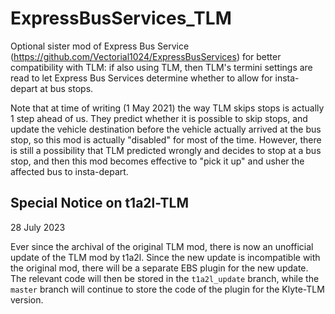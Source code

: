 # ExpressBusServices_TLM

Optional sister mod of Express Bus Service (https://github.com/Vectorial1024/ExpressBusServices) for better compatibility with TLM: if also using TLM, then TLM's termini settings are read to let Express Bus Services determine whether to allow for insta-depart at bus stops.

Note that at time of writing (1 May 2021) the way TLM skips stops is actually 1 step ahead of us. They predict whether it is possible to skip stops, and update the vehicle destination before the vehicle actually arrived at the bus stop, so this mod is actually "disabled" for most of the time. However, there is still a possibility that TLM predicted wrongly and decides to stop at a bus stop, and then this mod becomes effective to "pick it up" and usher the affected bus to insta-depart.

## Special Notice on t1a2l-TLM

28 July 2023

Ever since the archival of the original TLM mod, there is now an unofficial update of the TLM mod by t1a2l. Since the new update is incompatible with the original mod, there will be a separate EBS plugin for the new update. The relevant code will then be stored in the `t1a2l_update` branch, while the `master` branch will continue to store the code of the plugin for the Klyte-TLM version.
